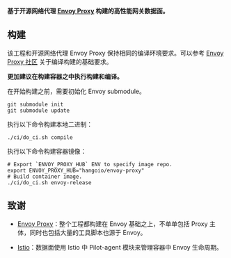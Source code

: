 **基于开源网络代理 [Envoy Proxy](https://github.com/envoyproxy/envoy) 构建的高性能网关数据面。**

## 构建

该工程和开源网络代理 Envoy Proxy 保持相同的编译环境要求。可以参考 [Envoy Proxy 社区](https://www.envoyproxy.io/docs/envoy/latest/start/building) 关于编译构建的基础要求。

**更加建议在构建容器之中执行构建和编译。**

在开始构建之前，需要初始化 Envoy submodule。

```shell
git submodule init
git submodule update
```

执行以下命令构建本地二进制：

```shell
./ci/do_ci.sh compile
```

执行以下命令构建容器镜像：

```shell
# Export `ENVOY_PROXY_HUB` ENV to specify image repo.
export ENVOY_PROXY_HUB="hangoio/envoy-proxy"
# Build container image.
./ci/do_ci.sh envoy-release
```

## 致谢

- [Envoy Proxy](https://github.com/envoyproxy/envoy)：整个工程都构建在 Envoy 基础之上，不单单包括 Proxy 主体，同时也包括大量的工具脚本也源于 Envoy。

- [Istio](https://github.com/istio/istio)：数据面使用 Istio 中 Pilot-agent 模块来管理容器中 Envoy 生命周期。
